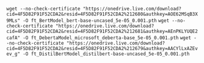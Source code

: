 `wget --no-check-certificate "https://onedrive.live.com/download?cid=4F5D82F91F52CDA2&resid=4F5D82F91F52CDA2%212680&authkey=AOE62MSqB3X9MLs" -O ft_BertModel_bert-base-uncased_5e-05_0.001.pth`
`wget --no-check-certificate "https://onedrive.live.com/download?cid=4F5D82F91F52CDA2&resid=4F5D82F91F52CDA2%212681&authkey=AEnPKLYUQE2cafA" -O ft_DebertaModel_microsoft_deberta-base_5e-05_0.001.pth`
`wget --no-check-certificate "https://onedrive.live.com/download?cid=4F5D82F91F52CDA2&resid=4F5D82F91F52CDA2%212679&authkey=AACYlLxAZEvev_g" -O ft_DistilBertModel_distilbert-base-uncased_5e-05_0.001.pth`
